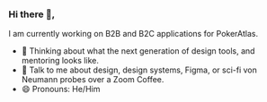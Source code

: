 ### Hi there 👋,

I am currently working on B2B and B2C applications for PokerAtlas. 

- 🔭 Thinking about what the next generation of design tools, and mentoring looks like.
- 💬 Talk to me about design, design systems, Figma, or sci-fi von Neumann probes over a Zoom Coffee.
- 😄 Pronouns: He/Him


<!-- Links -->




<!--
**kocheck/kocheck** is a ✨ _special_ ✨ repository because its `README.md` (this file) appears on your GitHub profile.

Here are some ideas to get you started:

- 🔭 I’m currently working on ...
- 🌱 I’m currently learning ...
- 👯 I’m looking to collaborate on ...
- 🤔 I’m looking for help with ...
- 💬 Ask me about ...
- 📫 How to reach me: ...
- 😄 Pronouns: ...
- ⚡ Fun fact: ...
-->
